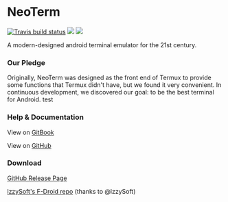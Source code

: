 NeoTerm
=======
[![Travis build status](https://travis-ci.org/NeoTerm/NeoTerm.svg?branch=master)](https://travis-ci.org/NeoTerm/NeoTerm)
![](https://img.shields.io/badge/language-Kotlin-green.svg)
![](https://img.shields.io/badge/license-GPLv3-000000.svg)

A modern-designed android terminal emulator for the 21st century.

### Our Pledge

Originally, NeoTerm was designed as the front end of Termux to provide some functions that Termux didn't have, but we
found it very convenient. In continuous development, we discovered our goal: to be the best terminal for Android.
test
### Help & Documentation

View on [GitBook](https://neoterm.gitbooks.hilled.pwnterm-wiki/content)

View on [GitHub](https://github.com/NeoTerm/NeoTerm-Wiki)

### Download

[GitHub Release Page](https://github.com/NeoTerm/NeoTerm/releases)

[lzzySoft's F-Droid repo](https://apt.izzysoft.de/fdroid/index/apk/hilled.pwnterm) (thanks to @lzzySoft)
